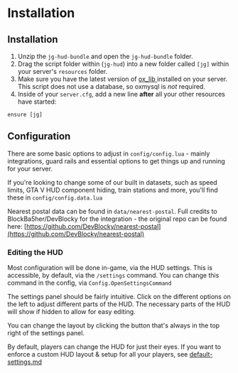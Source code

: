 # Installation

## Installation

1. Unzip the `jg-hud-bundle` and open the `jg-hud-bundle` folder.
2. Drag the script folder within (`jg-hud`) into a new folder called `[jg]` within your server's `resources` folder.
3. Make sure you have the latest version of [ox\_lib ](https://github.com/overextended/ox_lib/releases/latest)installed on your server. This script does not use a database, so oxmysql is _not_ required.
4. Inside of your `server.cfg`, add a new line **after** all your other resources have started:

```
ensure [jg]
```

## Configuration

There are some basic options to adjust in `config/config.lua` - mainly integrations, guard rails and essential options to get things up and running for your server.

If you're looking to change some of our built in datasets, such as speed limits, GTA V HUD component hiding, train stations and more, you'll find these in `config/config.data.lua`

Nearest postal data can be found in `data/nearest-postal`. Full credits to BlockBa5her/DevBlocky for the integration - the original repo can be found here: [https://github.com/DevBlocky/nearest-postal](https://github.com/DevBlocky/nearest-postal)

### Editing the HUD

Most configuration will be done in-game, via the HUD settings. This is accessible, by default, via the `/settings` command. You can change this command in the config, via `Config.OpenSettingsCommand`

The settings panel should be fairly intuitive. Click on the different options on the left to adjust different parts of the HUD. The necessary parts of the HUD will show if hidden to allow for easy editing.

You can change the layout by clicking the button that's always in the top right of the settings panel.

By default, players can change the HUD for just their eyes. If you want to enforce a custom HUD layout & setup for all your players, see [default-settings.md](default-settings.md "mention")
